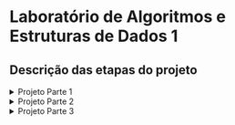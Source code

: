 # Laboratório de Algoritmos e Estruturas de Dados 1

## Descrição das etapas do projeto

<details>
    <summary>Projeto Parte 1</summary>
    <h3>Busca de Padrão em Lista</h3>
    <p>Uma imagem digital é uma matriz de elementos, podendo ter duas ou mais dimensões, em que cada elemento é um pixel com uma cor ou tom de cinza. Cada cor pode ser representada por um número (tom de cinza) ou por uma tupla (por exemplo, quando utiliza-se o sistema de cores RGB, que é a sigla para <em>Red Green Blue</em>, a representação da cor será uma tripla com três valores).</p>
    <p>Nesta primeira etapa do projeto, não será necessário trabalhar diretamente com imagens digitais, mas vamos tomá-las como exemplo para explicar o problema a ser resolvido. Considere as seguintes imagens de uma pista em miniatura:</p>
    <img src="imagens_projeto/buscaPorPadraoEmLista1.png" alt="Duas imagens de uma pista" height = 150>
    <p>Quando a pista é percorrida com uma câmera e as imagens de cada instante são obtidas, surgem visões diferentes da pista, principalmente nas curvas, em que pode ocorrer cortes na visão da pista. Observe, por exemplo, a sequência de imagens a seguir:</p>
    <img src="imagens_projeto/buscaPorPadraoEmLista2.png" alt="Seis imagens de uma pista" height = 200>
    <p>Nessa sequência de imagens, a partir da primeira, é possível ver que há uma curva próxima e, à medida que se caminha na pista e a curva se aproxima, a câmera captura cada vez menos as bordas da pista (que são as linhas brancas) devido ao seu campo de visão e ao seu movimento. Na última imagem da sequência, é possível ver somente a borda direita, ou seja, parte da pista foi cortada.</p>
    <p>Imagine agora que a pista foi colorida de vermelho. Se fizermos um corte na imagem e tormarmos apenas uma linha (desenhada em amarelo nas imagens abaixo), veremos que, quando a imagem da pista aparece sem cortes (primeira imagem), as cores que aparecem na altura da linha são preto, branco, vermelho, branco e preto, da esquerda para a direita.</p>
    <img src="imagens_projeto/buscaPorPadraoEmLista3.png" alt="Duas imagens de uma pista vermelha" height = 150>
    <p>Quando a imagem da pista aparece com cortes, outras possibilidades são possíveis, por exemplo, na segunda imagem temos a seguinte sequência de cores na altura da linha amarela: vermelho, branco e preto, da esquerda para a direita.</p>
    <p>O objetivo da primeira parte do projeto é, dada uma linha da imagem, buscar pelo padrão de sequência de cores que indica que a pista está sendo vista por completo (da borda esquerda até a borda direita).</p>
    <p>No exercício de programação “Análise de segmentos com elementos iguais”, foi fornecido um arquivo com os valores (“cores”) dos elementos de uma linha e foi realizada a análise dos tipos dos segmentos e a contagem do número de elementos do respectivo segmento.</p>
    <p>Se considerarmos o seguinte mapeamento dos valores do vetor para os números inteiros (o mapeamento será sempre o mesmo no projeto,  independentemente dos valores dos elementos fornecidos): 0(preto) = 0; 128(vermelho*) = 1; 255(branco) = 3.</p>
    <p>(*) Observação: na verdade o valor 128 representa um tom de cinza mas que no exemplo será entendido como a cor vermelha para simplificar.</p>
    <p>Então o padrão da pista completa que estamos buscando é a seguinte sequência dos tipos dos segmentos: 1 3 2 3 1.</p>
    <p>Que representam as cores: preto, branco, vermelho, branco e preto. A sequência dos tipos dos segmentos foi parte da saída do exercício de programação citado e, portanto, o código entregue poderá ser aproveitado na solução desta parte do projeto.</p>
    <p>Se eu já tenho um programa que imprime a sequência dos tipos dos segmentos, o que devo fazer então? Você deverá verificar se o padrão “1 3 2 3 1” está presente em alguma parte dessa sequência. Por exemplo, considere a sequência dos tipos dos segmentos:</p>
    <p>| 1 | | 3 | | <em>1</em> | | <em>3</em> | | <em>2</em> | | <em>3</em> | | <em>1</em> | | 3 | | 1 | </p>
    <p>Nesse exemplo há o padrão da pista completa em uma parte da sequência (colorido em amarelo). No exemplo a seguir não há o padrão de pista completa:</p>
    <p>| 1 | | 3 | | 1 | | 3 | | 1 |</p>
    <p>Há várias outras possibilidades de sequências em que o padrão pode ou não estar presente. O padrão será considerado presente na sequência somente se a sub-sequência “1 3 2 3 1” for encontrada nesta ordem.</p>
    <h3>Formato de Entrada de Dados</h3>
    <p>Os valores dos pixels (elementos) da linha da imagem serão fornecidos em um arquivo texto com o seguinte formato: <u>na primeira linha o valor de N</u> e <u>na linha seguinte os N valores</u> dos elementos separados por um espaço em branco. Todos valores são números inteiros. Esse formato é igual ao do exercício de programação “Análise de segmentos com elementos iguais”.</p>
    <p>O programa deverá solicitar o nome do arquivo de entrada.</p>
    <h3>Formato de Saída de Dados</h3>
    <p>O programa deverá produzir a impressão na tela conforme o modelo a seguir, de acordo com o resultado encontrado (não utilize acentuação nem cedilha na saída para esse programa):</p>
    <pre><code><p>Digite o nome do arquivo: teste.txt</p><p>Resultado: Padrao encontrado.</p></code></pre>
    <p>Ou:</p>
    <pre><code><p>Digite o nome do arquivo: teste.txt</p><p>Resultado: Padrao nao encontrado.</p></code></pre>
</details>

<details>
    <summary>Projeto Parte 2</summary>
    <h3>Busca de Padrão em Sequência – Faixa de Pedestres</h3>
    <p>Na primeira etapa do projeto, foi implementada a busca pelo padrão da pista em uma linha da imagem (desenhada em amarelo na imagem de exemplo abaixo). Esse padrão é uma sequência de cores que indica que a pista está sendo vista por completo (da borda esquerda até a borda direita). A sequência de cores que aparecem na altura da linha amarela é: preto, branco, vermelho, branco e preto.</p>
    <img src="imagens_projeto/buscaPorPadraoEmSequencia-faixaDePedestres1.png" alt="Pista colorida de vermelho" height = 150>
    <p>O objetivo da segunda parte do projeto é, dada uma linha da imagem, identificar o padrão de uma faixa de pedestres como, por exemplo, da imagem a seguir:</p>
    <img src="imagens_projeto/buscaPorPadraoEmSequencia-faixaDePedestres2.png" alt="Pista com faixa de pedestres" height = 150>
    <p>Nesse exemplo há o padrão da faixa de pedestres em uma parte da sequência. Esse padrão é mostrado abaixo:</p>
    </p>| ... | | 1 | | 3 | | 1 | | 3 | | 1 | | 3 | | 1 | | 3 | | 1 | | 3 | | 1 | | 3 | | 1 | | ... |</p>
    <p>Há várias possibilidades de sequências em que o padrão pode ou não estar presente. O padrão será considerado presente na sequência somente se a sub-sequência “1 3 1 3 1 3 1 3 1 3 1 3 1” for encontrada nesta ordem</p>
    <p>Para a implementação da Parte II, o código da Parte I poderá ser utilizado.</p>
    <h3>Formato de Entrada de Dados</h3>
    <p>Os valores dos pixels (elementos) da linha da imagem serão fornecidos em um arquivo texto com o seguinte formato: <u>na primeira linha o valor de N</u> e <u>na linha seguinte os N valores</u> dos elementos separados por um espaço em branco. Todos valores são números inteiros. Esse formato é igual ao do exercício de programação “Análise de segmentos com elementos iguais”.</p>
    <p>O programa deverá solicitar o nome do arquivo de entrada.</p>
    <h3>Formato de Saída de Dados</h3>
    <p>O programa deverá produzir a impressão na tela conforme o modelo a seguir, de acordo com o resultado encontrado (não utilize acentuação nem cedilha na saída para esse programa):</p>
    <pre><code><p>Digite o nome do arquivo: teste.txt</p><p>Resultado: Padrao de faixa de pedestres encontrado.</p></code></pre>
    <p>Ou:</p>
    <pre><code><p>Digite o nome do arquivo: teste.txt</p><p>Resultado: Padrao de faixa de pedestres nao encontrado.</p></code></pre>
</details>

<details>
    <summary>Projeto Parte 3</summary>
    <h3>Detecção de faixa de pedestres em uma imagem da pista</h3>
    <p>Na segunda etapa do projeto, foi implementada a identificação do padrão de uma faixa de pedestres dada uma linha da imagem. Considere que agora não há apenas um, mas L linhas selecionadas na imagem, como mostrado na figura abaixo, em que cada linha está colorida de azul.</p>
    <img src="imagens_projeto/deteccaoDeFaixaDePedestresEmUmaImagemDaPista1.png" alt="Duas imagens de pistas de coloridas divididas em faixas horizontais" height = 150>
    <p>O objetivo da terceira etapa do projeto é realizar a detecção de faixa de pedestres em uma imagem da pista de forma simples, considerado as informações de vários perfis (linhas) da imagem. Dessa forma, cada perfil da imagem deverá ser analisado e o resultado (Pista normal, Faixa de pedestres ou Padrão não identificado) deverá ser armazenado em uma estrutura de dados do tipo lista. </p>
    <p>Para armazenar o resultado da análise de cada perfil em uma lista, utilize uma das implementações do livro texto do Ziviani para o tipo abstrato de dados Lista (por meio de arranjo ou apontadores), disponíveis em: <a href="http://www2.dcc.ufmg.br/livros/algoritmos/implementacoes-03.php">DCC UFMG</a>.</p>
    <p>Cada item da lista, que representa um perfil, deverá conter: um campo Chave (número inteiro que será atribuído sequencialmente a cada perfil lido do arquivo) e um campo Resultado (Pista normal, Faixa de pedestres ou Padrão não identificado).</p>
    <p>É obrigatório utilizar as funções da implementação do Ziviani e não é permitido alterá-las, com exceção da função main e das definições solicitadas neste enunciado. Funções adicionais poderão ser criadas, se necessário.</p>
    <p>Cada grupo deverá escolher qual método será utilizado para realizar a detecção de faixa de pedestres (por exemplo, pode ser considerado que há faixa de pedestres se em pelo menos um perfil for detectado o padrão da faixa). Lembrem-se de levar em consideração que há perfis diversos na imagem, alguns somente com o padrão da pista completa, outros com falhas devido à iluminação ou movimento do robô, etc.</p>
    <!-- imagens aqui !-->
    <p>Para a implementação da Parte III, o código da Parte II poderá ser utilizado.</p>
    <h3>Formato de Entrada de Dados</h3>
    <p>Os valores dos N pixels (elementos) dos L perfis da imagem serão fornecidos em um arquivo texto com o seguinte formato: na primeira linha o valor de L e nas linhas seguintes: o valor de N e na próxima linha os N valores dos elementos do perfil separados por um espaço em branco. Todos valores são números inteiros.</p>
    <p>O programa deverá solicitar o nome do arquivo de entrada.</p>
    <h3>Formato de Saída de Dados</h3>
    <p>O programa deverá produzir a impressão na tela conforme o modelo a seguir, de acordo com o resultado encontrado (não utilize acentuação nem cedilha na saída para esse programa):</p>
    <pre><code><p>Digite o nome do arquivo: teste.txt</p><p>Resultado: Pista sem faixa de pedestres.</p></code></pre>
    <p>Ou:</p>
    <pre><code><p>Digite o nome do arquivo: teste.txt</p><p>Resultado: Pista com faixa de pedestres.</p></code></pre>
</details>